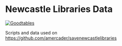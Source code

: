 # Newcastle Libraries Data

[![Goodtables](https://goodtables.io/badge/github/amercader/newcastle-libraries-data.svg)](https://goodtables.io/github/amercader/newcastle-libraries-data)


Scripts and data used on https://github.com/amercader/savenewcastlelibraries
